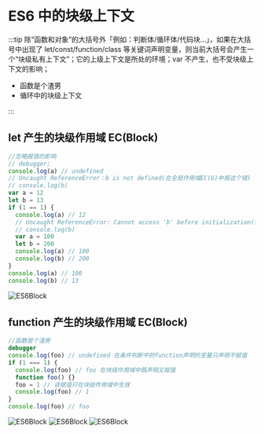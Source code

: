 # ES6 中的块级上下文

:::tip
除“函数和对象”的大括号外「例如：判断体/循环体/代码块…」，如果在大括号中出现了 let/const/function/class 等关键词声明变量，则当前大括号会产生一个“块级私有上下文”；它的上级上下文是所处的环境；var 不产生，也不受块级上下文的影响；

- 函数是个渣男
- 循环中的块级上下文

:::

## let 产生的块级作用域 EC(Block)

```js
//忽略报错的影响
// debugger;
console.log(a) // undefined
// Uncaught ReferenceError：b is not defined(在全局作用域EC(G)中报这个错)
// console.log(b)
var a = 12
let b = 13
if (1 == 1) {
  console.log(a) // 12
  // Uncaught ReferenceError: Cannot access 'b' before initialization(在块级作用域EC(BLOCK)中会报这个错)
  // console.log(b)
  var a = 100
  let b = 200
  console.log(a) // 100
  console.log(b) // 200
}
console.log(a) // 100
console.log(b) // 13
```

![ES6Block](/images/ES6_block_1.png)

## function 产生的块级作用域 EC(Block)

```js
//函数是个渣男
debugger
console.log(foo) // undefined 在条件判断中的function声明的变量只声明不赋值
if (1 === 1) {
  console.log(foo) // foo 在块级作用域中既声明又赋值
  function foo() {}
  foo = 1 // 该赋值只在块级作用域中生效
  console.log(foo) // 1
}
console.log(foo) // foo
```

![ES6Block](/images/ES6_block_2.png)
![ES6Block](/images/ES6_block_3.png)
![ES6Block](/images/ES6_block_4.png)
